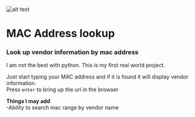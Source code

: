 ![alt text](./images/mac_ext.gif "Title")

# MAC Address lookup
### Look up vendor information by mac address

I am not the best with python. This is my first real world project.

Just start typing your MAC address and if it is found it will display vendor information.  
Press `enter` to bring up the url in the browser

**Things I may add**  
-Ability to search mac range by vendor name
